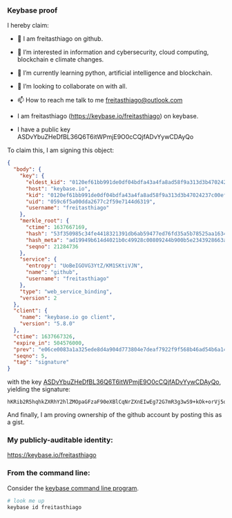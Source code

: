 ### Keybase proof

I hereby claim:

  * 👋 I am freitasthiago on github.
  * 👀 I’m interested in information and cybersecurity, cloud computing, blockchain e climate changes.
  * 🌱 I’m currently learning python, artificial intelligence and blockchain.
  * 💞️ I’m looking to collaborate on with all. 
  * 📫 How to reach me talk to me freitasthiago@outlook.com
  
  * I am freitasthiago (https://keybase.io/freitasthiago) on keybase.
  * I have a public key ASDvYbuZHeDfBL36Q6T6itWPmjE9O0cCQjfADvYywCDAyQo

To claim this, I am signing this object:

```json
{
  "body": {
    "key": {
      "eldest_kid": "0120ef61bb991de0df04bdfa43a4fa8ad58f9a313d3b47024237c00ef632c020c0c90a",
      "host": "keybase.io",
      "kid": "0120ef61bb991de0df04bdfa43a4fa8ad58f9a313d3b47024237c00ef632c020c0c90a",
      "uid": "059c6f5a00dda2677c2f59e7144d6319",
      "username": "freitasthiago"
    },
    "merkle_root": {
      "ctime": 1637667169,
      "hash": "53f350985c34fe4418321391db6ab59477ed76fd35a5b78525aa1634c7c3391c6e2bdea337893a22e76962b3655e06eed2db6a28f77dd9e61552fbcca91e78b4",
      "hash_meta": "ad19949b614d4021b0c49928c00809244b900b5e2343928663a7ea712b865edb",
      "seqno": 21284736
    },
    "service": {
      "entropy": "UoBeIGOVG3YtZ/KM1SKtiVJN",
      "name": "github",
      "username": "freitasthiago"
    },
    "type": "web_service_binding",
    "version": 2
  },
  "client": {
    "name": "keybase.io go client",
    "version": "5.8.0"
  },
  "ctime": 1637667326,
  "expire_in": 504576000,
  "prev": "e06ce0083a1a325ede8d4a904d773804e7deaf7922f9f568b46ad54b6a149230",
  "seqno": 5,
  "tag": "signature"
}
```

with the key [ASDvYbuZHeDfBL36Q6T6itWPmjE9O0cCQjfADvYywCDAyQo](https://keybase.io/freitasthiago), yielding the signature:

```
hKRib2R5hqhkZXRhY2hlZMOpaGFzaF90eXBlCqNrZXnEIwEg72G7mR3g3wS9+kOk+orVj5oxPTtHAkI3wA72MsAgwMkKp3BheWxvYWTESpcCBcQg4GzgCDoaMl7ejUqQTXc4BOfer3ki+fVotGrVS2oUkjDEIFXQxIXMMTnCdijtDvOOtkKTynfG5lLXa4HnTmAIRbejAgHCo3NpZ8RA+yYS4nvX1L9/bys9XQKrB2t7lb2/iHEpk1KpYSLQa8qvKnF00eFVIcw4KPxXUHVsEpBuzsFrtCUiDqXYxFj7DKhzaWdfdHlwZSCkaGFzaIKkdHlwZQildmFsdWXEIFN3XMwDxYBc/k3kJYlKmeIXUio2y4zWiv4UNkKv4VoOo3RhZ80CAqd2ZXJzaW9uAQ==

```

And finally, I am proving ownership of the github account by posting this as a gist.

### My publicly-auditable identity:

https://keybase.io/freitasthiago

### From the command line:

Consider the [keybase command line program](https://keybase.io/download).

```bash
# look me up
keybase id freitasthiago
```
